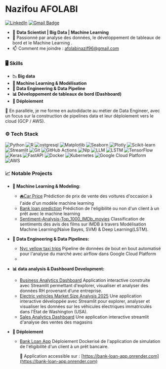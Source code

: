# Nazifou AFOLABI 

[![LinkedIn](https://img.shields.io/badge/-LinkedIn-blue?style=flat&logo=Linkedin&logoColor=white)](https://www.linkedin.com/in/nazifou-afolabi-10544729b/)
[![Gmail Badge](https://img.shields.io/badge/-Gmail-c14438?style=flat&logo=Gmail&logoColor=white)](mailto:afolabinazif96@gmail.com)



- 💼 **Data Scientist | Big Data | Machine Learning**
- 🌱 Passionné par analyse des données, le développement de tableaux de bord et le Machine Learning .
- 📫 Comment me joindre : afolabinazif96@gmail.com


### 🖥️ Skills

- **📉 Big data**
- **🤖 Machine Learning & Modélisation**
- **🔄 Data Engineering & Data Pipeline**
- **📊 Développement de tableaux de bord (Dashboard)**
- **🚀 Déploiement**


🚀 En parallèle, je me forme en autodidacte au métier de Data Engineer, avec un focus sur la construction de pipelines data et leur déploiement vers le cloud (GCP / AWS).

### ⚙️ Tech Stack 


![Python](https://img.shields.io/badge/-Python-3776AB?style=flat-square&logo=Python&logoColor=white)
![R](https://img.shields.io/badge/-R-276DC3?style=flat-square&logo=R&logoColor=white)
![ostgresql](https://img.shields.io/badge/-postgresql-326CE5?style=flat-square&logo=postgresql&logoColor=white)
![Matplotlib](https://img.shields.io/badge/-Matplotlib-11557C?style=flat-square&logo=Matplotlib&logoColor=white)
![Seaborn](https://img.shields.io/badge/-Seaborn-3776AB?style=flat-square&logo=Seaborn&logoColor=white)
![Plotly](https://img.shields.io/badge/-Plotly-3F4F75?style=flat-square&logo=Plotly&logoColor=white)
![Scikit-learn](https://img.shields.io/badge/-Scikit--learn-F7931E?style=flat-square&logo=scikit-learn&logoColor=white)
![Streamlit](https://img.shields.io/badge/-Streamlit-FF4B4B?style=flat-square&logo=Streamlit&logoColor=white)
![Git](https://img.shields.io/badge/-Git-F05032?style=flat-square&logo=Git&logoColor=white)
![GitHub Actions](https://img.shields.io/badge/-GitHub%20Actions-2088FF?style=flat-square&logo=githubactions&logoColor=white)
![Nlp](https://img.shields.io/badge/-NLP-326CE5?style=flat-square&logo=Kubernetes&logoColor=white)
![LLM](https://img.shields.io/badge/-LLM-326CE5?style=flat-square&logo=Kubernetes&logoColor=white)
![LSTM](https://img.shields.io/badge/-LSTM-326CE5?style=flat-square&logo=Kubernetes&logoColor=white)
![TensorFlow](https://img.shields.io/badge/-TensorFlow-FF6F00?style=flat-square&logo=TensorFlow&logoColor=white)
![Keras](https://img.shields.io/badge/-Keras-D00000?style=flat-square&logo=Keras&logoColor=white)
![FastAPI](https://img.shields.io/badge/-FastAPI-009688?style=flat-square&logo=FastAPI&logoColor=white)
![Docker](https://img.shields.io/badge/-Docker-2496ED?style=flat-square&logo=Docker&logoColor=white)
![Kubernetes](https://img.shields.io/badge/-Kubernetes-326CE5?style=flat-square&logo=Kubernetes&logoColor=white)
![Google Cloud Platform](https://img.shields.io/badge/-GCP-326CE5?style=flat-square&logo=Kubernetes&logoColor=white)
![AWS](https://img.shields.io/badge/-AWS-326CE5?style=flat-square&logo=Kubernetes&logoColor=white)

### 📈 Notable Projects 

- **🤖 Machine Learning & Modeling:**
    - [🚘Car Price](https://github.com/nazif96/Car-price) Prédiction de prix de vente des voitures d'occasion à l'aide d'un modèle machine learning
    - [Bank loan prediction](https://github.com/nazif96/Bank-loan-prediction) Prédiction de l'eligibilité ou non d'un client à un prêt avec le machine learning 
    - [Sentiment-Analysis-Top_1000_IMDb_movies](https://github.com/nazif96/Sentiment-Analysis-Top_1000_IMDb_movies) Classification de sentiments des avis des films sur IMDB à travers Modélisation Machine Learning(Naive Bayes, SVM) & Deep Learning(LSTM). 


- **🔄 Data Engineering & Data Pipelines:**
    - [Nyc yellow taxi trips](https://github.com/nazif96/nyc-yellow-taxi-trips) Pipeline de données de bout en bout automatisé pour l'analyse du marché avec airflow dans Google Cloud Platform
    - 



- **📊 data analysis & Dashboard Development:**
    - [Business Analytics Dashboard](https://github.com/nazif96/Business-analytics-Dashboard) Application interactive construite avec Streamlit permettant d'explorer, visualiser et analyser des données RH provenant d’une entreprise.
    - [Electric vehicles Market Size Analysis 2025](https://github.com/nazif96/Electric-vehicles-Market-size-Analysis-) Une application interactive développée avec Streamlit pour explorer, analyser et visualiser les données sur les véhicules électriques immatriculés dans l'État de Washington (USA).
    - [Sales Analytics Dashboard](https://github.com/nazif96/Sales-Analytics-dashboard) Une application interactive streamlit d'analyse des ventes des magasins  

- **🚀 Déploiement**
    - [Bank Loan App](https://github.com/nazif96/Bank-Loan-App-) Déploiement Dockerisé de l'application de simulation de l'éligibilité d'un client à un prêt bancaire.
        
        🔗 Application accessible sur : [https://bank-loan-app.onrender.com](https://bank-loan-app.onrender.com)
